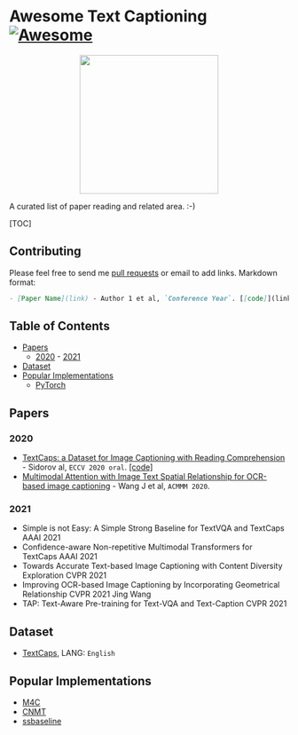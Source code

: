 # Awesome Text Captioning[![Awesome](https://awesome.re/badge.svg)](https://awesome.re)

<p align="center">
  <img width="250" src="https://camo.githubusercontent.com/1131548cf666e1150ebd2a52f44776d539f06324/68747470733a2f2f63646e2e7261776769742e636f6d2f73696e647265736f726875732f617765736f6d652f6d61737465722f6d656469612f6c6f676f2e737667" "Awesome!">
</p>




A curated list of paper reading and related area. :-)

[TOC]



## Contributing

Please feel free to send me [pull requests](https://github.com/inFaaa/Awesome-text-caption/pulls) or email to add links.
Markdown format:

```markdown
- [Paper Name](link) - Author 1 et al, `Conference Year`. [[code]](link)
```
## Table of Contents

- [Papers](#papers)
  - [2020](#2020) - [2021](#2021)
- [Dataset](#dataset)
- [Popular Implementations](#popular-implementations)
  - [PyTorch](#pytorch)


## Papers

### 2020
- [TextCaps: a Dataset for Image Captioning with Reading Comprehension](https://arxiv.org/pdf/2003.12462.pdf) - Sidorov al, `ECCV 2020 oral`. [[code]](https://github.com/facebookresearch/pythia/tree/project/m4c/projects/M4C_Captioner)
- [Multimodal Attention with Image Text Spatial Relationship for OCR-based image captioning](https://dl.acm.org/doi/10.1145/3394171.3413753) - Wang J et al, `ACMMM 2020`. 


### 2021
- Simple is not Easy: A Simple Strong Baseline for TextVQA and TextCaps AAAI 2021
- Confidence-aware Non-repetitive Multimodal Transformers for TextCaps AAAI 2021
- Towards Accurate Text-based Image Captioning with Content Diversity Exploration CVPR 2021
- Improving OCR-based Image Captioning by Incorporating Geometrical Relationship CVPR 2021 Jing Wang
- TAP: Text-Aware Pre-training for Text-VQA and Text-Caption CVPR 2021

## Dataset
- [TextCaps](https://textvqa.org/textcaps/dataset), LANG: `English`

## Popular Implementations
- [M4C](https://github.com/facebookresearch/pythia/tree/project/m4c/projects/M4C_Captioner)
- [CNMT](https://github.com/wzk1015/CNMT)
- [ssbaseline](https://github.com/inFaaa/ssbaseline)
